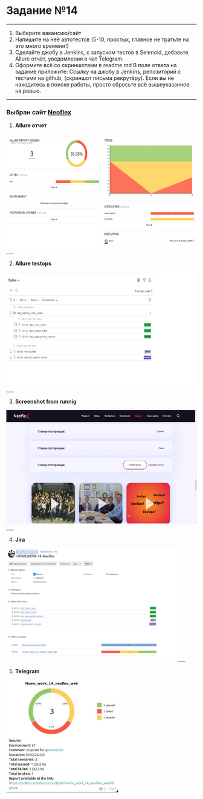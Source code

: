 # Задание №14 

*** 
1. Выберите вакансию/сайт
2. Напишите на неё автотестов (5-10, простых, главное не тратьте на это много времени!)
3. Сделайте джобу в Jenkins, с запуском тестов в  Selenoid, добавьте Allure отчёт, уведомления в чат Telegram.
4. Оформите всё со скриншотами в readme.md
В поле ответа на задание приложите:
Ссылку на джобу в Jenkins, репозиторий с тестами на github, (скриншот письма рекрутёру).
Если вы не находитесь в поиске работы, просто сбросьте всё вышеуказанное на ревью. 
***  
### Выбран сайт [Neoflex](https://www.neoflex.ru/)

1. **Allure отчет**
<img src="tests/resources/Allure_report.jpg" width="600" height="300"/>  
___

2. **Allure testops**
<img src="tests/resources/allure_testops.jpg" width="600" height="300"/>  
___

3. **Screenshot from runnig**
<img src="tests/resources/screenshot.png" width="600" height="300"/>
___

4. **Jira**  
<img src="tests/resources/jira.jpg" width="450" height="300"/>
___

5. **Telegram**  
<img src="tests/resources/telegram.jpg" width="300" height="300"/>

